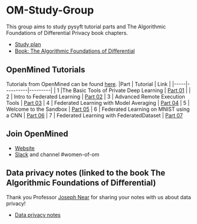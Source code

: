 # OM-Study-Group
This group aims to study pysyft tutorial parts and The Algorithmic Foundations of Differential Privacy book chapters. 
- [Study plan](https://github.com/ZumrutMuftuoglu/OM-Study-Group/blob/master/OM%20Study%20Group_study%20plan.xlsx)
- [Book: The Algorithmic Foundations of Diﬀerential](https://github.com/ZumrutMuftuoglu/OM-Study-Group/blob/master/privacybook.pdf)

## OpenMined Tutorials
Tutorials from OpenMined can be found [here](https://github.com/OpenMined/PySyft/tree/master/examples/tutorials).
|Part | Tutorial | Link |
|-----|----------|---------|
| 1   |The Basic Tools of Private Deep Learning | [Part 01](https://github.com/OpenMined/PySyft/blob/master/examples/tutorials/Part%2001%20-%20The%20Basic%20Tools%20of%20Private%20Deep%20Learning.ipynb) |
| 2 | Intro to Federated Learning | [Part 02](https://github.com/OpenMined/PySyft/blob/master/examples/tutorials/Part%2002%20-%20Intro%20to%20Federated%20Learning.ipynb)
| 3 | Advanced Remote Execution Tools | [Part 03](https://github.com/OpenMined/PySyft/blob/master/examples/tutorials/Part%2003%20-%20Advanced%20Remote%20Execution%20Tools.ipynb)
| 4 | Federated Learning with Model Averaging | [Part 04](https://github.com/OpenMined/PySyft/blob/master/examples/tutorials/Part%2004%20-%20Federated%20Learning%20via%20Trusted%20Aggregator.ipynb)
| 5 | Welcome to the Sandbox | [Part 05](https://github.com/OpenMined/PySyft/blob/master/examples/tutorials/Part%2005%20-%20Welcome%20to%20the%20Sandbox.ipynb)
| 6 | Federated Learning on MNIST using a CNN | [Part 06](https://github.com/OpenMined/PySyft/blob/master/examples/tutorials/Part%2006%20-%20Federated%20Learning%20on%20MNIST%20using%20a%20CNN.ipynb)
| 7 | Federated Learning with FederatedDataset | [Part 07](https://github.com/OpenMined/PySyft/blob/master/examples/tutorials/Part%2007%20-%20Federated%20Learning%20with%20Federated%20Dataset.ipynb)


## Join OpenMined
* [Website](https://www.openmined.org/)
* [Slack](http://slack.openmined.org/) and channel #women-of-om 

## Data privacy notes (linked to the book The Algorithmic Foundations of Diﬀerential) 
Thank you Professor [Joseph Near](https://github.com/jnear) for sharing your notes with us about data privacy! 
- [Data privacy notes](https://github.com/jnear/cs295-data-privacy/tree/master/notes)
